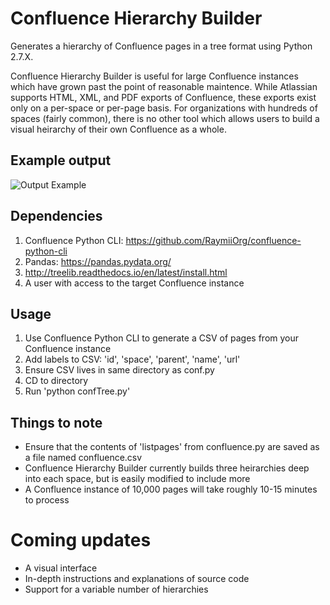 # Confluence Hierarchy Builder
Generates a hierarchy of Confluence pages in a tree format using Python 2.7.X.

Confluence Hierarchy Builder is useful for large Confluence instances which have grown past the point of reasonable maintence. While Atlassian supports HTML, XML, and PDF exports of Confluence, these exports exist only on a per-space or per-page basis. For organizations with hundreds of spaces (fairly common), there is no other tool which allows users to build a visual heirarchy of their own Confluence as a whole.

## Example output

![Output Example](https://s3.us-east-2.amazonaws.com/toddbirchard-github/Confluence+Hierarchy/output2.png)

## Dependencies
1. Confluence Python CLI: https://github.com/RaymiiOrg/confluence-python-cli
2. Pandas: https://pandas.pydata.org/
3. http://treelib.readthedocs.io/en/latest/install.html
4. A user with access to the target Confluence instance

## Usage
1. Use Confluence Python CLI to generate a CSV of pages from your Confluence instance
2. Add labels to CSV: 'id', 'space', 'parent', 'name', 'url'
3. Ensure CSV lives in same directory as conf.py
4. CD to directory
5. Run 'python confTree.py'

## Things to note
- Ensure that the contents of 'listpages' from confluence.py are saved as a file named confluence.csv
- Confluence Hierarchy Builder currently builds three heirarchies deep into each space, but is easily modified to include more
- A Confluence instance of 10,000 pages will take roughly 10-15 minutes to process

# Coming updates
- A visual interface
- In-depth instructions and explanations of source code
- Support for a variable number of hierarchies
